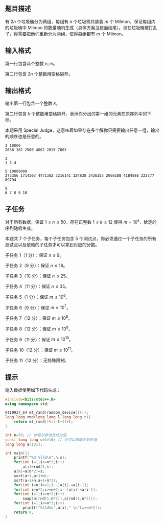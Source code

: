 ## 题目描述

有 $2n$ 个垃圾桶分为两组，每组有 $n$ 个垃圾桶共装着 $m$ 个 Milmon，保证每组内的垃圾桶中 Milmon 的数量随机生成（具体方案见题面结尾）。现在垃圾桶被打乱了，你需要把他们重新分为两组，使得每组都有 $m$ 个 Milmon。

## 输入格式

第一行包含两个整数 $n,m$。

第二行包含 $2n$ 个整数用空格隔开。

## 输出格式

输出第一行包含一个整数 $k$。

第二行包含 $k$ 个整数用空格隔开，表示你分出的第一组的元素在原序列中的下标。

本题采用 Special Judge，这意味着如果存在多个解你只需要输出任意一组，输出的顺序也是任意的。

```input1
3 10000
2638 182 2500 4862 2015 7803
```

```output1
3
1 3 4
```

```input2
5 10000000
273356 1714303 4471362 3216141 324838 3436355 2066188 4184886 222777 89794
```

```output2
5
6 7 8 9 10
```

## 子任务

对于所有数据，保证 $1 \leq n \leq 50$，存在正整数 $1 \leq k \leq 12$ 使得 $m = 10^k$，给定的序列随机生成。

本题共 $7$ 个子任务，每个子任务包含 $5$ 个测试点，你必须通过一个子任务的所有测试点以及依赖的子任务才可以拿到对应的分数。

子任务 1（$1$ 分）：保证 $n \leq 9$。

子任务 2（$9$ 分）：保证 $n \leq 18$。

子任务 3（$10$ 分）：保证 $n \leq 25$。

子任务 4（$11$ 分）：保证 $n \leq 35$。

子任务 5（$1$ 分）：保证 $m \leq 10^6$。

子任务 6（$9$ 分）：保证 $m \leq 10^7$。

子任务 7（$12$ 分）：保证 $m \leq 10^8$。

子任务 8（$12$ 分）：保证 $m \leq 10^9$。

子任务 9（$11$ 分）：保证 $m \leq 10^{10}$。

子任务 10（$12$ 分）：保证 $m \leq 10^{11}$。

子任务 11（$12$ 分）：无特殊限制。

## 提示

输入数据使用如下代码生成：

```cpp
#include<bits/stdc++.h>
using namespace std;

mt19937_64 mt_rand(random_device{}());
long long rnd(long long l,long long r){
    return mt_rand()%(r-l+1)+l;
}

int n=50; // 你可以修改此处的值
const long long s=1e10; // 你可以修改此处的值
long long a[101];

int main(){
    printf("%d %lld\n",n,s);
    for(int i=1;i<=n*2;i++)
        a[i]=rnd(1,s);
    a[n]=a[n*2]=s;
    sort(a+1,a+1+n);
    sort(a+1+n,a+1+n*2);
    for(int i=n;i>=1;i--)a[i]-=a[i-1];
    for(int i=n*2;i>=n+2;i--)a[i]-=a[i-1];
    for(int i=1;i<=n*2;i++)
        swap(a[rnd(1,n*2)],a[rnd(1,n*2)]);
    for(int i=1;i<=n*2;i++)
        printf("%lld%c",a[i]," \n"[i==n*2]);
    return 0;
}
```

